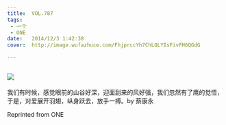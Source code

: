 ```yaml
---
title:	VOL.787
tags:
 - 一个
 - ONE
date:	2014/12/3 1:42:38
cover:	http://image.wufazhuce.com/FhjprccYh7ChLOLYIsFivFH6QGdG

---
```

![](http://image.wufazhuce.com/FhjprccYh7ChLOLYIsFivFH6QGdG)
---

我们有时候，感觉眼前的山谷好深，迎面刮来的风好强，我们忽然有了鹰的觉悟，于是，对爱展开羽翅，纵身跃去，放手一搏。by 蔡康永
 
Reprinted from ONE

